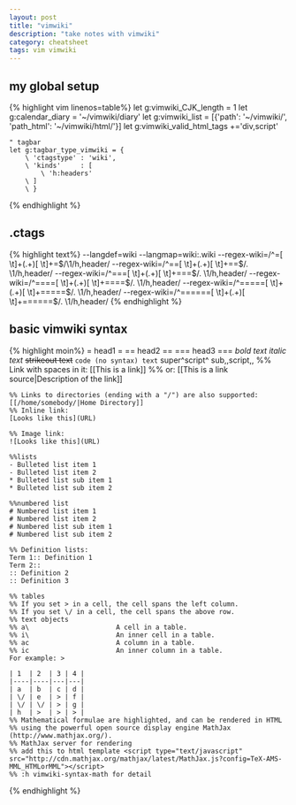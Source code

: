 ```yaml
---
layout: post
title: "vimwiki"
description: "take notes with vimwiki"
category: cheatsheet
tags: vim vimwiki
---
```


## my global setup

{% highlight vim linenos=table%}
    let g:vimwiki_CJK_length = 1
    let g:calendar_diary     = '~/vimwiki/diary'
    let g:vimwiki_list       = [{'path': '~/vimwiki/', 'path_html': '~/vimwiki/html/'}]
    let g:vimwiki_valid_html_tags +='div,script'

    " tagbar
    let g:tagbar_type_vimwiki = {
        \ 'ctagstype' : 'wiki',
        \ 'kinds'     : [
            \ 'h:headers'
        \ ]
        \ }

{% endhighlight %}

<!--more-->

## .ctags
{% highlight text%}
--langdef=wiki
--langmap=wiki:.wiki
--regex-wiki=/^=[ \t]+(.+)[ \t]+=$/\1/h,header/
--regex-wiki=/^==[ \t]+(.+)[ \t]+==$/. \1/h,header/
--regex-wiki=/^===[ \t]+(.+)[ \t]+===$/.   \1/h,header/
--regex-wiki=/^====[ \t]+(.+)[ \t]+====$/.     \1/h,header/
--regex-wiki=/^=====[ \t]+(.+)[ \t]+=====$/.       \1/h,header/
--regex-wiki=/^======[ \t]+(.+)[ \t]+======$/.         \1/h,header/
{% endhighlight %}

## basic vimwiki syntax

{% highlight moin%}
    = head1 =
    == head2 ==
    === head3 ===
    *bold text*
    _italic text_
    ~~strikeout text~~
    `code (no syntax) text`
    super^script^
    sub,,script,,
    %% Link with spaces in it:
    [[This is a link]]
    %% or:
    [[This is a link source|Description of the link]]

    %% Links to directories (ending with a "/") are also supported:
    [[/home/somebody/|Home Directory]]
    %% Inline link:
    [Looks like this](URL)

    %% Image link:
    ![Looks like this](URL)

    %%lists
    - Bulleted list item 1
    - Bulleted list item 2
    * Bulleted list sub item 1
    * Bulleted list sub item 2

    %%numbered list
    # Numbered list item 1
    # Numbered list item 2
    # Numbered list sub item 1
    # Numbered list sub item 2

    %% Definition lists:
    Term 1:: Definition 1
    Term 2::
    :: Definition 2
    :: Definition 3

    %% tables
    %% If you set > in a cell, the cell spans the left column.
    %% If you set \/ in a cell, the cell spans the above row.
    %% text objects
    %% a\                      A cell in a table.
    %% i\                      An inner cell in a table.
    %% ac                      A column in a table.
    %% ic                      An inner column in a table.
    For example: >

    | 1  | 2  | 3 | 4 |
    |----|----|---|---|
    | a  | b  | c | d |
    | \/ | e  | > | f |
    | \/ | \/ | > | g |
    | h  | >  | > | > |
    %% Mathematical formulae are highlighted, and can be rendered in HTML
    %% using the powerful open source display engine MathJax (http://www.mathjax.org/).
    %% MathJax server for rendering
    %% add this to html template <script type="text/javascript" src="http://cdn.mathjax.org/mathjax/latest/MathJax.js?config=TeX-AMS-MML_HTMLorMML"></script>
    %% :h vimwiki-syntax-math for detail

{% endhighlight %}
